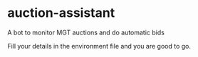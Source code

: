 # auction-assistant
A bot to monitor MGT auctions and do automatic bids

Fill your details in the environment file and you are good to go.
